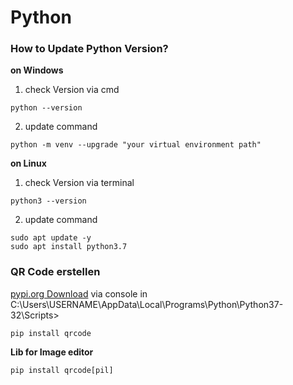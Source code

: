 # Python
### How to Update Python Version?
**on Windows**
1. check Version via cmd
```
python --version
```
2. update command
```
python -m venv --upgrade "your virtual environment path"
```

**on Linux**
1. check Version via terminal
```
python3 --version
```
2. update command
```
sudo apt update -y
sudo apt install python3.7
```

### QR Code erstellen
[pypi.org Download](https://pypi.org/project/qrcode/)
via console in C:\Users\USERNAME\AppData\Local\Programs\Python\Python37-32\Scripts>
```
pip install qrcode
```

**Lib for Image editor**
```
pip install qrcode[pil]
``` 

